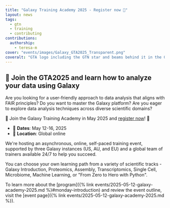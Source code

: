 ```yaml
---
title: "Galaxy Training Academy 2025 - Register now 🎉"
layout: news
tags:
  - gtn
  - training
  - contributing
contributions:
  authorship:
    - teresa-m
cover: "events/images/Galaxy_GTA2025_Transparent.png"
coveralt: "GTA logo including the GTN star and beams behind it in the GTN colors. Additionally the Text: Galaxy Training Academy and GALAXY TRAINING NETWORK and the Galaxy logo." 
---
```


## 🌠 Join the GTA2025 and learn how to analyze your data using Galaxy

Are you looking for a user-friendly approach to data analysis that aligns with FAIR principles? Do you want to master the Galaxy platform? Are you eager to explore data analysis techniques across diverse scientific domains?

🎉 Join the Galaxy Training Academy in May 2025 and [register now](https://forms.gle/xqZMd4gduwJ6XyKU6)! 🎉

- 📆 **Dates**:  May 12-16, 2025
- 📍 **Location**:  Global online

We're hosting an asynchronous, online, self-paced training event, supported by three Galaxy instances (US, AU, and EU) and a global team of trainers available 24/7 to help you succeed.

You can choose your own learning path from a variety of scientific tracks - Galaxy Introduction, Proteomics, Assembly, Transcriptomics, Single Cell, Microbiome, Machine Learning, or "From Zero to Hero with Python".

To learn more about the [program]({% link events/2025-05-12-galaxy-academy-2025.md %}#monday-introduction) and review the event outline, visit the [event page]({% link events/2025-05-12-galaxy-academy-2025.md %}).







